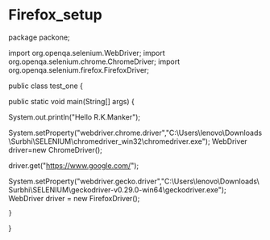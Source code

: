 # Firefox_setup


package packone;

import org.openqa.selenium.WebDriver;
import org.openqa.selenium.chrome.ChromeDriver;
import org.openqa.selenium.firefox.FirefoxDriver;

public class test_one {

public static void main(String[] args) {
	
   System.out.println("Hello R.K.Manker");
		 
   System.setProperty("webdriver.chrome.driver","C:\\Users\\lenovo\\Downloads\\Surbhi\\SELENIUM\\chromedriver_win32\\chromedriver.exe");
   WebDriver driver=new ChromeDriver();
   
   driver.get("https://www.google.com/");

   System.setProperty("webdriver.gecko.driver","C:\\Users\\lenovo\\Downloads\\Surbhi\\SELENIUM\\geckodriver-v0.29.0-win64\\geckodriver.exe");	 
   WebDriver driver = new FirefoxDriver();

	}
}
